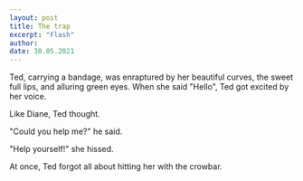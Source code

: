 ```yaml
---
layout: post
title: The trap
excerpt: "Flash"
author:
date: 30.05.2021
---
```


Ted, carrying a bandage, was enraptured by her beautiful curves, the sweet full lips, and alluring green eyes. When she said "Hello", Ted got excited by her voice. 

Like Diane, Ted thought.

"Could you help me?" he said.

"Help yourself!" she hissed. 

At once, Ted forgot all about hitting her with the crowbar.
